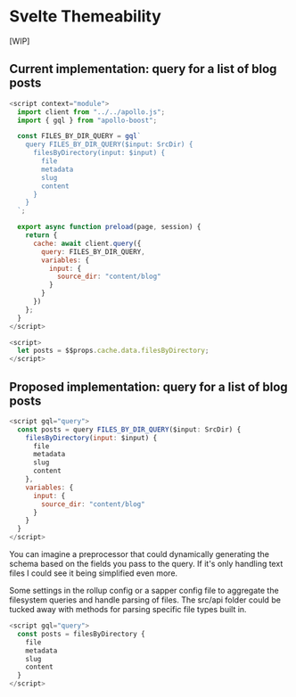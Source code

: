 # Svelte Themeability

[WIP]

## Current implementation: query for a list of blog posts

```js
<script context="module">
  import client from "../../apollo.js";
  import { gql } from "apollo-boost";

  const FILES_BY_DIR_QUERY = gql`
    query FILES_BY_DIR_QUERY($input: SrcDir) {
      filesByDirectory(input: $input) {
        file
        metadata
        slug
        content
      }
    }
  `;

  export async function preload(page, session) {
    return {
      cache: await client.query({
        query: FILES_BY_DIR_QUERY,
        variables: {
          input: {
            source_dir: "content/blog"
          }
        }
      })
    };
  }
</script>

<script>
  let posts = $$props.cache.data.filesByDirectory;
</script>
```

## Proposed implementation: query for a list of blog posts

```js
<script gql="query">
  const posts = query FILES_BY_DIR_QUERY($input: SrcDir) {
    filesByDirectory(input: $input) {
      file
      metadata
      slug
      content
    },
    variables: {
      input: {
        source_dir: "content/blog"
      }
    }
  }
</script>
```

You can imagine a preprocessor that could dynamically generating the schema based on the fields you pass to the query. If it's only handling text files I could see it being simplified even more.

Some settings in the rollup config or a sapper config file to aggregate the filesystem queries and handle parsing of files. The src/api folder could be tucked away with methods for parsing specific file types built in.

```js
<script gql="query">
  const posts = filesByDirectory {
    file
    metadata
    slug
    content
  }
</script>
```
